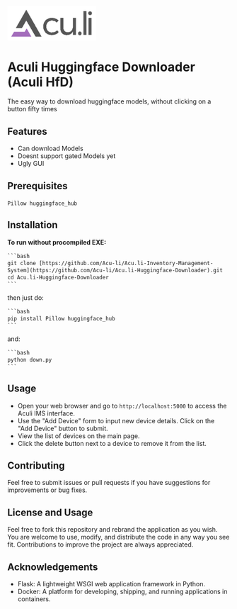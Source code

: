 <img src="https://raw.githubusercontent.com/Fischherboot/Aculi/main/watermark-no-bg.png" alt="download.png" width="200" />

# Aculi Huggingface Downloader (Aculi HfD)

The easy way to download huggingface models, without clicking on a button fifty times

## Features

- Can download Models
- Doesnt support gated Models yet
- Ugly GUI

## Prerequisites

```Pillow huggingface_hub```

## Installation

**To run without procompiled EXE:**

    ```bash
    git clone [https://github.com/Acu-li/Acu.li-Inventory-Management-System](https://github.com/Acu-li/Acu.li-Huggingface-Downloader).git
    cd Acu.li-Huggingface-Downloader
    ```
then just do:

    ```bash
    pip install Pillow huggingface_hub
    ```
and:

    ```bash
    python down.py
    ```
   

## Usage

- Open your web browser and go to `http://localhost:5000` to access the Aculi IMS interface.
- Use the "Add Device" form to input new device details. Click on the "Add Device" button to submit.
- View the list of devices on the main page.
- Click the delete button next to a device to remove it from the list.

## Contributing

Feel free to submit issues or pull requests if you have suggestions for improvements or bug fixes.

## License and Usage

Feel free to fork this repository and rebrand the application as you wish. You are welcome to use, modify, and distribute the code in any way you see fit. Contributions to improve the project are always appreciated.

## Acknowledgements

- Flask: A lightweight WSGI web application framework in Python.
- Docker: A platform for developing, shipping, and running applications in containers.

